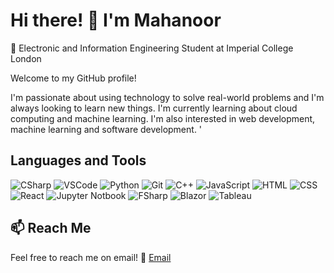 # Hi there! 👋 I'm Mahanoor

🚀 Electronic and Information Engineering Student at Imperial College London

Welcome to my GitHub profile! 

I'm passionate about using technology to solve real-world problems and I'm always looking to learn new things. I'm currently learning about cloud computing and machine learning. I'm also interested in web development, machine learning and software development.
'


## Languages and Tools
![CSharp](https://img.shields.io/badge/-CSharp-239120?style=flat-square&logo=C-Sharp&logoColor=white)
![VSCode](https://img.shields.io/badge/-VSCode-007ACC?style=flat-square&logo=Visual-Studio-Code&logoColor=white)
![Python](https://img.shields.io/badge/-Python-3776AB?style=flat-square&logo=Python&logoColor=white)
![Git](https://img.shields.io/badge/-Git-F05032?style=flat-square&logo=Git&logoColor=white)
![C++](https://img.shields.io/badge/-C++-00599C?style=flat-square&logo=C%2B%2B&logoColor=white)
![JavaScript](https://img.shields.io/badge/-JavaScript-F7DF1E?style=flat-square&logo=JavaScript&logoColor=black)
![HTML](https://img.shields.io/badge/-HTML-E34F26?style=flat-square&logo=HTML5&logoColor=white)
![CSS](https://img.shields.io/badge/-CSS-1572B6?style=flat-square&logo=CSS3&logoColor=white)
![React](https://img.shields.io/badge/-React-61DAFB?style=flat-square&logo=React&logoColor=black)
![Jupyter Notbook](https://img.shields.io/badge/-Jupyter%20Notebook-F37626?style=flat-square&logo=Jupyter&logoColor=white)
![FSharp](https://img.shields.io/badge/-FSharp-3776AB?style=flat-square&logo=F-Sharp&logoColor=white)
![Blazor](https://img.shields.io/badge/-Blazor-512BD4?style=flat-square&logo=Blazor&logoColor=white)
![Tableau](https://img.shields.io/badge/-Tableau-E97627?style=flat-square&logo=Tableau&logoColor=white)


## 📫 Reach Me
Feel free to reach me on email!
📧 [Email](mailto:mahasyed03@hotmail.com)

